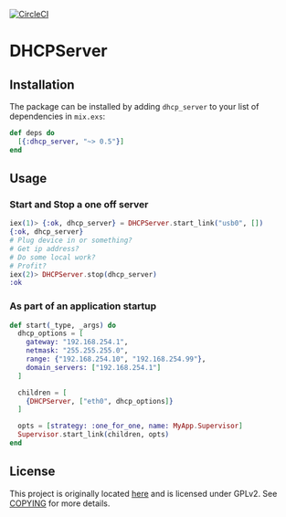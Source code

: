 [![CircleCI](https://circleci.com/gh/FarmBot-Labs/dhcp_server.svg?style=svg)](https://circleci.com/gh/FarmBot-Labs/dhcp_server)
# DHCPServer

## Installation

The package can be installed by adding `dhcp_server` to your list of dependencies in `mix.exs`:

```elixir
def deps do
  [{:dhcp_server, "~> 0.5"}]
end
```

## Usage

### Start and Stop a  one off server
```elixir
iex(1)> {:ok, dhcp_server} = DHCPServer.start_link("usb0", [])
{:ok, dhcp_server}
# Plug device in or something?
# Get ip address?
# Do some local work?
# Profit?
iex(2)> DHCPServer.stop(dhcp_server)
:ok
```

### As part of an application startup
```elixir
def start(_type, _args) do
  dhcp_options = [
    gateway: "192.168.254.1",
    netmask: "255.255.255.0",
    range: {"192.168.254.10", "192.168.254.99"},
    domain_servers: ["192.168.254.1"]
  ]

  children = [
    {DHCPServer, ["eth0", dhcp_options]}
  ]

  opts = [strategy: :one_for_one, name: MyApp.Supervisor]
  Supervisor.start_link(children, opts)
end
```

## License
This project is originally located [here](https://github.com/tonyrog/dhcp) and
is licensed under GPLv2. See [COPYING](COPYING) for more details.
